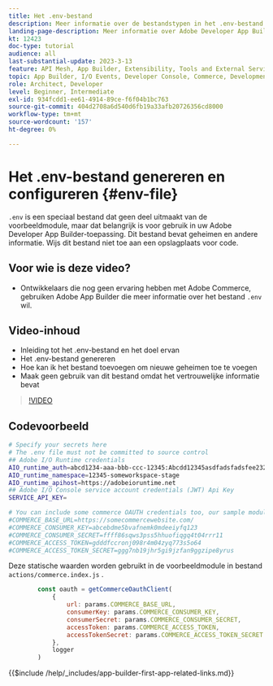 ```yaml
---
title: Het .env-bestand
description: Meer informatie over de bestandstypen in het .env-bestand voor deze voorbeeldtoepassing
landing-page-description: Meer informatie over Adobe Developer App Builder die wordt gebruikt met Adobe Commerce en over de typen inhoud die worden gebruikt in het .env-bestand
kt: 12423
doc-type: tutorial
audience: all
last-substantial-update: 2023-3-13
feature: API Mesh, App Builder, Extensibility, Tools and External Services, Backend Development
topic: App Builder, I/O Events, Developer Console, Commerce, Development, Integrations
role: Architect, Developer
level: Beginner, Intermediate
exl-id: 934fcdd1-ee61-4914-89ce-f6f04b1bc763
source-git-commit: 404d2708a6d540d6fb19a33afb20726356cd8000
workflow-type: tm+mt
source-wordcount: '157'
ht-degree: 0%

---
```


# Het .env-bestand genereren en configureren {#env-file}

`.env` is een speciaal bestand dat geen deel uitmaakt van de voorbeeldmodule, maar dat belangrijk is voor gebruik in uw Adobe Developer App Builder-toepassing. Dit bestand bevat geheimen en andere informatie. Wijs dit bestand niet toe aan een opslagplaats voor code.

## Voor wie is deze video?

* Ontwikkelaars die nog geen ervaring hebben met Adobe Commerce, gebruiken Adobe App Builder die meer informatie over het bestand `.env` wil.

## Video-inhoud

* Inleiding tot het .env-bestand en het doel ervan
* Het .env-bestand genereren
* Hoe kan ik het bestand toevoegen om nieuwe geheimen toe te voegen
* Maak geen gebruik van dit bestand omdat het vertrouwelijke informatie bevat

>[!VIDEO](https://video.tv.adobe.com/v/3416593?quality=12&learn=on)

## Codevoorbeeld

```bash
# Specify your secrets here
# The .env file must not be committed to source control
## Adobe I/O Runtime credentials
AIO_runtime_auth=abcd1234-aaa-bbb-ccc-12345:Abcdd12345asdfadsfadsfee2323232323232
AIO_runtime_namespace=12345-someworkspace-stage
AIO_runtime_apihost=https://adobeioruntime.net
## Adobe I/O Console service account credentials (JWT) Api Key
SERVICE_API_KEY=

# You can include some commerce OAUTH credentials too, our sample module will use this
#COMMERCE_BASE_URL=https://somecommercewebsite.com/
#COMMERCE_CONSUMER_KEY=abcebdme5bvafnemk0mdeeiyfq123
#COMMERCE_CONSUMER_SECRET=ffff86sqws3pss5hhuofiqgq4t04rrr11
#COMMERCE_ACCESS_TOKEN=gdddfccronj098r4m04zyq773s5o64
#COMMERCE_ACCESS_TOKEN_SECRET=ggg7nb19jhr5gi9jzfan9ggzipe8yrus
```

Deze statische waarden worden gebruikt in de voorbeeldmodule in bestand `actions/commerce.index.js` .

```javascript
        const oauth = getCommerceOauthClient(
            {
                url: params.COMMERCE_BASE_URL,
                consumerKey: params.COMMERCE_CONSUMER_KEY,
                consumerSecret: params.COMMERCE_CONSUMER_SECRET,
                accessToken: params.COMMERCE_ACCESS_TOKEN,
                accessTokenSecret: params.COMMERCE_ACCESS_TOKEN_SECRET
            },
            logger
        )
```

{{$include /help/_includes/app-builder-first-app-related-links.md}}
